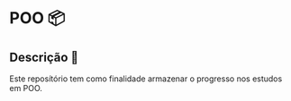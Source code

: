 # POO 📦

## Descrição 📝

Este reposítório tem como finalidade armazenar o progresso nos estudos em POO.
